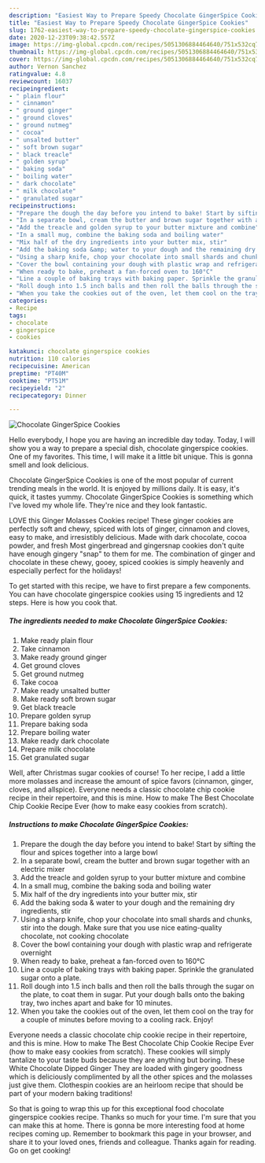 ```yaml
---
description: "Easiest Way to Prepare Speedy Chocolate GingerSpice Cookies"
title: "Easiest Way to Prepare Speedy Chocolate GingerSpice Cookies"
slug: 1762-easiest-way-to-prepare-speedy-chocolate-gingerspice-cookies
date: 2020-12-23T09:38:42.557Z
image: https://img-global.cpcdn.com/recipes/5051306884464640/751x532cq70/chocolate-gingerspice-cookies-recipe-main-photo.jpg
thumbnail: https://img-global.cpcdn.com/recipes/5051306884464640/751x532cq70/chocolate-gingerspice-cookies-recipe-main-photo.jpg
cover: https://img-global.cpcdn.com/recipes/5051306884464640/751x532cq70/chocolate-gingerspice-cookies-recipe-main-photo.jpg
author: Vernon Sanchez
ratingvalue: 4.8
reviewcount: 16037
recipeingredient:
- " plain flour"
- " cinnamon"
- " ground ginger"
- " ground cloves"
- " ground nutmeg"
- " cocoa"
- " unsalted butter"
- " soft brown sugar"
- " black treacle"
- " golden syrup"
- " baking soda"
- " boiling water"
- " dark chocolate"
- " milk chocolate"
- " granulated sugar"
recipeinstructions:
- "Prepare the dough the day before you intend to bake! Start by sifting the flour and spices together into a large bowl"
- "In a separate bowl, cream the butter and brown sugar together with an electric mixer"
- "Add the treacle and golden syrup to your butter mixture and combine"
- "In a small mug, combine the baking soda and boiling water"
- "Mix half of the dry ingredients into your butter mix, stir"
- "Add the baking soda &amp; water to your dough and the remaining dry ingredients, stir"
- "Using a sharp knife, chop your chocolate into small shards and chunks, stir into the dough. Make sure that you use nice eating-quality chocolate, not cooking chocolate"
- "Cover the bowl containing your dough with plastic wrap and refrigerate overnight"
- "When ready to bake, preheat a fan-forced oven to 160°C"
- "Line a couple of baking trays with baking paper. Sprinkle the granulated sugar onto a plate."
- "Roll dough into 1.5 inch balls and then roll the balls through the sugar on the plate, to coat them in sugar. Put your dough balls onto the baking tray, two inches apart and bake for 10 minutes."
- "When you take the cookies out of the oven, let them cool on the tray for a couple of minutes before moving to a cooling rack. Enjoy!"
categories:
- Recipe
tags:
- chocolate
- gingerspice
- cookies

katakunci: chocolate gingerspice cookies 
nutrition: 110 calories
recipecuisine: American
preptime: "PT40M"
cooktime: "PT51M"
recipeyield: "2"
recipecategory: Dinner

---
```



![Chocolate GingerSpice Cookies](https://img-global.cpcdn.com/recipes/5051306884464640/751x532cq70/chocolate-gingerspice-cookies-recipe-main-photo.jpg)

Hello everybody, I hope you are having an incredible day today. Today, I will show you a way to prepare a special dish, chocolate gingerspice cookies. One of my favorites. This time, I will make it a little bit unique. This is gonna smell and look delicious.

Chocolate GingerSpice Cookies is one of the most popular of current trending meals in the world. It is enjoyed by millions daily. It is easy, it's quick, it tastes yummy. Chocolate GingerSpice Cookies is something which I've loved my whole life. They're nice and they look fantastic.

LOVE this Ginger Molasses Cookies recipe! These ginger cookies are perfectly soft and chewy, spiced with lots of ginger, cinnamon and cloves, easy to make, and irresistibly delicious. Made with dark chocolate, cocoa powder, and fresh Most gingerbread and gingersnap cookies don&#39;t quite have enough gingery &#34;snap&#34; to them for me. The combination of ginger and chocolate in these chewy, gooey, spiced cookies is simply heavenly and especially perfect for the holidays!


To get started with this recipe, we have to first prepare a few components. You can have chocolate gingerspice cookies using 15 ingredients and 12 steps. Here is how you cook that.

<!--inarticleads1-->

##### The ingredients needed to make Chocolate GingerSpice Cookies:

1. Make ready  plain flour
1. Take  cinnamon
1. Make ready  ground ginger
1. Get  ground cloves
1. Get  ground nutmeg
1. Take  cocoa
1. Make ready  unsalted butter
1. Make ready  soft brown sugar
1. Get  black treacle
1. Prepare  golden syrup
1. Prepare  baking soda
1. Prepare  boiling water
1. Make ready  dark chocolate
1. Prepare  milk chocolate
1. Get  granulated sugar


Well, after Christmas sugar cookies of course! To her recipe, I add a little more molasses and increase the amount of spice favors (cinnamon, ginger, cloves, and allspice). Everyone needs a classic chocolate chip cookie recipe in their repertoire, and this is mine. How to make The Best Chocolate Chip Cookie Recipe Ever (how to make easy cookies from scratch). 

<!--inarticleads2-->

##### Instructions to make Chocolate GingerSpice Cookies:

1. Prepare the dough the day before you intend to bake! Start by sifting the flour and spices together into a large bowl
1. In a separate bowl, cream the butter and brown sugar together with an electric mixer
1. Add the treacle and golden syrup to your butter mixture and combine
1. In a small mug, combine the baking soda and boiling water
1. Mix half of the dry ingredients into your butter mix, stir
1. Add the baking soda &amp; water to your dough and the remaining dry ingredients, stir
1. Using a sharp knife, chop your chocolate into small shards and chunks, stir into the dough. Make sure that you use nice eating-quality chocolate, not cooking chocolate
1. Cover the bowl containing your dough with plastic wrap and refrigerate overnight
1. When ready to bake, preheat a fan-forced oven to 160°C
1. Line a couple of baking trays with baking paper. Sprinkle the granulated sugar onto a plate.
1. Roll dough into 1.5 inch balls and then roll the balls through the sugar on the plate, to coat them in sugar. Put your dough balls onto the baking tray, two inches apart and bake for 10 minutes.
1. When you take the cookies out of the oven, let them cool on the tray for a couple of minutes before moving to a cooling rack. Enjoy!


Everyone needs a classic chocolate chip cookie recipe in their repertoire, and this is mine. How to make The Best Chocolate Chip Cookie Recipe Ever (how to make easy cookies from scratch). These cookies will simply tantalize to your taste buds because they are anything but boring. These White Chocolate Dipped Ginger They are loaded with gingery goodness which is deliciously complimented by all the other spices and the molasses just give them. Clothespin cookies are an heirloom recipe that should be part of your modern baking traditions! 

So that is going to wrap this up for this exceptional food chocolate gingerspice cookies recipe. Thanks so much for your time. I'm sure that you can make this at home. There is gonna be more interesting food at home recipes coming up. Remember to bookmark this page in your browser, and share it to your loved ones, friends and colleague. Thanks again for reading. Go on get cooking!
